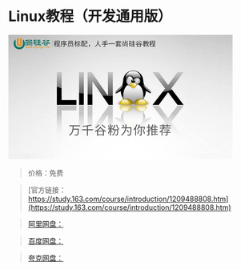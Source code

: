 # Linux教程（开发通用版）

![img](../../../assets/study163/free/cee9fe1e5da740bda0a3f4e97016e2f7.jpg)

> 价格：免费

> [官方链接：https://study.163.com/course/introduction/1209488808.htm](https://study.163.com/course/introduction/1209488808.htm)

> [阿里网盘：]()

> [百度网盘：]()

> [夸克网盘：]()

